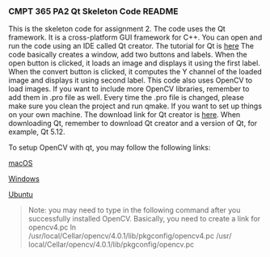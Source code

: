 ### CMPT 365 PA2 Qt Skeleton Code README
This is the skeleton code for assignment 2. The code uses the Qt framework. It
is a cross-platform GUI framework for C++. You can open and run the code
using an IDE called Qt creator. The tutorial for Qt is 
[here](https://wiki.qt.io/Qt_for_Beginners.)
The code basically creates a window, add two buttons and labels. When the
open button is clicked, it loads an image and displays it using the first label.
When the convert button is clicked, it computes the Y channel of the loaded
image and displays it using second label. This code also uses OpenCV to load
images. If you want to include more OpenCV libraries, remember to add them
in .pro file as well. Every time the .pro file is changed, please make sure you
clean the project and run qmake.
If you want to set up things on your own machine. The download link for Qt
creator is 
[here](https://www.qt.io/download). When downloading Qt, remember
to download Qt creator and a version of Qt, for example, Qt 5.12.

To setup OpenCV with qt, you may follow the following links:

[macOS ](https://www.learnopencv.com/configuring-qt-for-opencv-on-osx/)

[Windows](https://wiki.qt.io/How_to_setup_Qt_and_openCV_on_Windows)

[Ubuntu](http://rodrigoberriel.com/2014/11/using-opencv-3-qt-creator-3-2-qt-5-3/ )
> Note: 
>you may need to type in the following command after you successfully
installed OpenCV. Basically, you need to create a link for opencv4.pc
ln /usr/local/Cellar/opencv/4.0.1/lib/pkgconfig/opencv4.pc /usr/
local/Cellar/opencv/4.0.1/lib/pkgconfig/opencv.pc
